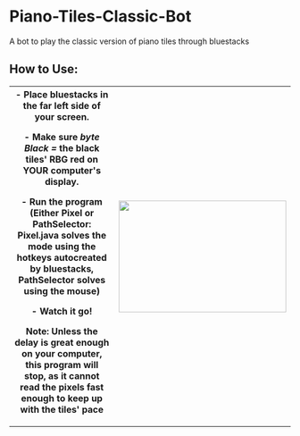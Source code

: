 # Piano-Tiles-Classic-Bot
A bot to play the classic version of piano tiles through bluestacks
## How to Use:


<table>
  <tr>
    <th>
- Place bluestacks in the far left side of your screen. <p>
- Make sure <i>byte Black =</i> the black tiles' RBG red on YOUR computer's display. <p>
- Run the program (Either Pixel or PathSelector: Pixel.java solves the mode using the hotkeys autocreated by bluestacks, PathSelector solves using the mouse) <p>
- Watch it go! <p>
<b> Note: Unless the delay is great enough on your computer, this program will stop, as it cannot read the pixels fast enough to keep up with the tiles' pace<b> <p>
</th>
  <th><img src="https://user-images.githubusercontent.com/33200183/34471524-f5780d06-ef19-11e7-9bb3-576cedc9ca7b.jpg" alt="" width = "300" height = "200")
</th>
  </tr>
</table>

